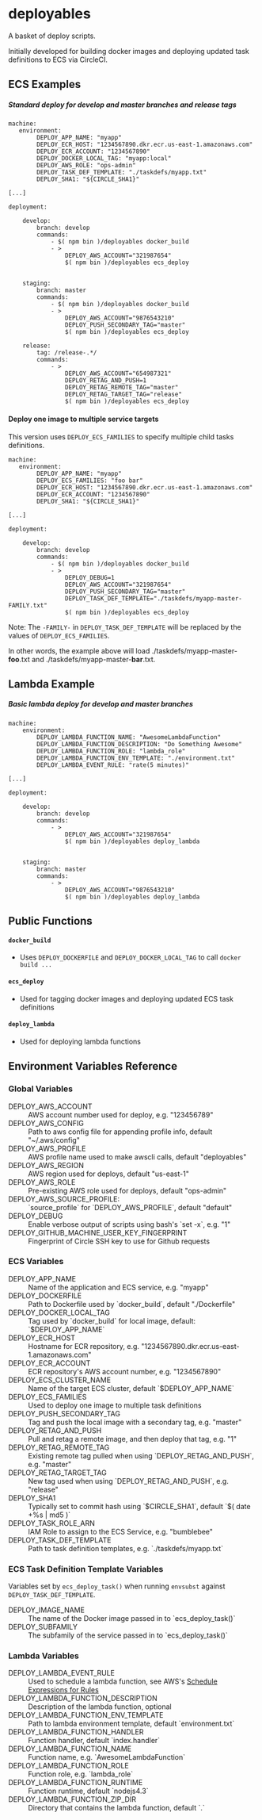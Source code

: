 
# deployables

A basket of deploy scripts.

Initially developed for building docker images and deploying updated task definitions to ECS via CircleCI.

## ECS Examples

##### Standard deploy for develop and master branches and release tags

```
machine:
   environment:
        DEPLOY_APP_NAME: "myapp"
        DEPLOY_ECR_HOST: "1234567890.dkr.ecr.us-east-1.amazonaws.com"
        DEPLOY_ECR_ACCOUNT: "1234567890"
        DEPLOY_DOCKER_LOCAL_TAG: "myapp:local"
        DEPLOY_AWS_ROLE: "ops-admin"
        DEPLOY_TASK_DEF_TEMPLATE: "./taskdefs/myapp.txt"
        DEPLOY_SHA1: "${CIRCLE_SHA1}"

[...]

deployment:

    develop:
        branch: develop
        commands:
            - $( npm bin )/deployables docker_build
            - >
                DEPLOY_AWS_ACCOUNT="321987654"
                $( npm bin )/deployables ecs_deploy


    staging:
        branch: master
        commands:
            - $( npm bin )/deployables docker_build
            - >
                DEPLOY_AWS_ACCOUNT="9876543210"
                DEPLOY_PUSH_SECONDARY_TAG="master"
                $( npm bin )/deployables ecs_deploy

    release:
        tag: /release-.*/
        commands:
            - >
                DEPLOY_AWS_ACCOUNT="654987321"
                DEPLOY_RETAG_AND_PUSH=1
                DEPLOY_RETAG_REMOTE_TAG="master"
                DEPLOY_RETAG_TARGET_TAG="release"
                $( npm bin )/deployables ecs_deploy
```

#### Deploy one image to multiple service targets

This version uses `DEPLOY_ECS_FAMILIES` to specify multiple child tasks definitions.

```
machine:
   environment:
        DEPLOY_APP_NAME: "myapp"
        DEPLOY_ECS_FAMILIES: "foo bar"
        DEPLOY_ECR_HOST: "1234567890.dkr.ecr.us-east-1.amazonaws.com"
        DEPLOY_ECR_ACCOUNT: "1234567890"
        DEPLOY_SHA1: "${CIRCLE_SHA1}"

[...]

deployment:

    develop:
        branch: develop
        commands:
            - $( npm bin )/deployables docker_build
            - >
                DEPLOY_DEBUG=1
                DEPLOY_AWS_ACCOUNT="321987654"
                DEPLOY_PUSH_SECONDARY_TAG="master"
                DEPLOY_TASK_DEF_TEMPLATE="./taskdefs/myapp-master-FAMILY.txt"
                $( npm bin )/deployables ecs_deploy
```

Note: The `-FAMILY-` in `DEPLOY_TASK_DEF_TEMPLATE` will be replaced by the values of `DEPLOY_ECS_FAMILIES`.

In other words, the example above will load ./taskdefs/myapp-master-__foo__.txt and ./taskdefs/myapp-master-__bar__.txt.

## Lambda Example

##### Basic lambda deploy for develop and master branches

```
machine:
    environment:
        DEPLOY_LAMBDA_FUNCTION_NAME: "AwesomeLambdaFunction"
        DEPLOY_LAMBDA_FUNCTION_DESCRIPTION: "Do Something Awesome"
        DEPLOY_LAMBDA_FUNCTION_ROLE: "lambda_role"
        DEPLOY_LAMBDA_FUNCTION_ENV_TEMPLATE: "./environment.txt"
        DEPLOY_LAMBDA_EVENT_RULE: "rate(5 minutes)"

[...]

deployment:

    develop:
        branch: develop
        commands:
            - >
                DEPLOY_AWS_ACCOUNT="321987654"
                $( npm bin )/deployables deploy_lambda


    staging:
        branch: master
        commands:
            - >
                DEPLOY_AWS_ACCOUNT="9876543210"
                $( npm bin )/deployables deploy_lambda

```


## Public Functions

#### `docker_build`

* Uses `DEPLOY_DOCKERFILE` and `DEPLOY_DOCKER_LOCAL_TAG` to call `docker build ...`

#### `ecs_deploy`

* Used for tagging docker images and deploying updated ECS task definitions

#### `deploy_lambda`

* Used for deploying lambda functions


## Environment Variables Reference

### Global Variables

<dl>

<dt>DEPLOY_AWS_ACCOUNT</dt>
<dd>AWS account number used for deploy, e.g. "123456789"</dd>

<dt>DEPLOY_AWS_CONFIG</dt>
<dd>Path to aws config file for appending profile info, default "~/.aws/config"</dd>

<dt>DEPLOY_AWS_PROFILE</dt>
<dd>AWS profile name used to make awscli calls, default "deployables"</dd>

<dt>DEPLOY_AWS_REGION</dt>
<dd>AWS region used for deploys, default "us-east-1"</dd>

<dt>DEPLOY_AWS_ROLE</dt>
<dd>Pre-existing AWS role used for deploys, default "ops-admin"</dd>

<dt>DEPLOY_AWS_SOURCE_PROFILE:</dt>
<dd>`source_profile` for `DEPLOY_AWS_PROFILE`, default "default"</dd>

<dt>DEPLOY_DEBUG</dt>
<dd>Enable verbose output of scripts using bash's `set -x`, e.g. "1"</dd>

<dt>DEPLOY_GITHUB_MACHINE_USER_KEY_FINGERPRINT</dt>
<dd>Fingerprint of Circle SSH key to use for Github requests</dd>

</dl>


### ECS Variables

<dl>

<dt>DEPLOY_APP_NAME</dt>
<dd>Name of the application and ECS service, e.g. "myapp"</dd>

<dt>DEPLOY_DOCKERFILE</dt>
<dd>Path to Dockerfile used by `docker_build`, default "./Dockerfile"</dd>

<dt>DEPLOY_DOCKER_LOCAL_TAG</dt>
<dd>Tag used by `docker_build` for local image, default: `$DEPLOY_APP_NAME`</dd>

<dt>DEPLOY_ECR_HOST</dt>
<dd>Hostname for ECR repository, e.g. "1234567890.dkr.ecr.us-east-1.amazonaws.com"</dd>

<dt>DEPLOY_ECR_ACCOUNT</dt>
<dd>ECR repository's AWS account number, e.g. "1234567890"</dd>

<dt>DEPLOY_ECS_CLUSTER_NAME</dt>
<dd>Name of the target ECS cluster, default `$DEPLOY_APP_NAME`</dd>

<dt>DEPLOY_ECS_FAMILIES</dt>
<dd>Used to deploy one image to multiple task definitions</dd>

<dt>DEPLOY_PUSH_SECONDARY_TAG</dt>
<dd>Tag and push the local image with a secondary tag, e.g. "master"</dd>

<dt>DEPLOY_RETAG_AND_PUSH</dt>
<dd>Pull and retag a remote image, and then deploy that tag, e.g. "1"</dd>

<dt>DEPLOY_RETAG_REMOTE_TAG</dt>
<dd>Existing remote tag pulled when using `DEPLOY_RETAG_AND_PUSH`, e.g. "master"</dd>

<dt>DEPLOY_RETAG_TARGET_TAG</dt>
<dd>New tag used when using `DEPLOY_RETAG_AND_PUSH`, e.g. "release"</dd>

<dt>DEPLOY_SHA1</dt>
<dd>Typically set to commit hash using `$CIRCLE_SHA1`, default `$( date +%s | md5 )`</dd>

<dt>DEPLOY_TASK_ROLE_ARN</dt>
<dd>IAM Role to assign to the ECS Service, e.g. "bumblebee"</dd>

<dt>DEPLOY_TASK_DEF_TEMPLATE</dt>
<dd>Path to task definition templates, e.g. `./taskdefs/myapp.txt`</dd>

</dl>

### ECS Task Definition Template Variables

Variables set by `ecs_deploy_task()` when running `envsubst` against `DEPLOY_TASK_DEF_TEMPLATE`.

<dl>

<dt>DEPLOY_IMAGE_NAME</dt>
<dd>The name of the Docker image passed in to `ecs_deploy_task()`</dd>

<dt>DEPLOY_SUBFAMILY</dt>
<dd>The subfamily of the service passed in to `ecs_deploy_task()`</dd>

</dl>


### Lambda Variables

<dl>

<dt>DEPLOY_LAMBDA_EVENT_RULE</dt>
<dd>Used to schedule a lambda function, see AWS's <a href="https://docs.aws.amazon.com/AmazonCloudWatch/latest/events/ScheduledEvents.html">Schedule Expressions for Rules</a></dd>

<dt>DEPLOY_LAMBDA_FUNCTION_DESCRIPTION</dt>
<dd>Description of the lambda function, optional</dd>

<dt>DEPLOY_LAMBDA_FUNCTION_ENV_TEMPLATE</dt>
<dd>Path to lambda environment template, default `environment.txt`</dd>

<dt>DEPLOY_LAMBDA_FUNCTION_HANDLER</dt>
<dd>Function handler, default `index.handler`</dd>

<dt>DEPLOY_LAMBDA_FUNCTION_NAME</dt>
<dd>Function name, e.g. `AwesomeLambdaFunction`</dd>

<dt>DEPLOY_LAMBDA_FUNCTION_ROLE</dt>
<dd>Function role, e.g. `lambda_role`</dd>

<dt>DEPLOY_LAMBDA_FUNCTION_RUNTIME</dt>
<dd>Function runtime, default `nodejs4.3`</dd>

<dt>DEPLOY_LAMBDA_FUNCTION_ZIP_DIR</dt>
<dd>Directory that contains the lambda function, default `.`</dd>

</dl>


